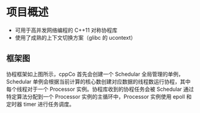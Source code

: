 # 项目概述

- 可用于高并发网络编程的 C++11 对称协程库
- 使用了成熟的上下文切换方案（glibc 的 ucontext）

## 框架图

协程框架如上图所示，cppCo 首先会创建一个 Schedular 全局管理的单例，Schedular 单例会根据当前计算的核心数创建对应数据的线程数运行协程，其中每个线程对于一个 Processor 实例。协程库收到的协程任务会被 Schedular 通过特定算法分配到一个 Processor 实例的主循环中，Processor 实例使用 epoll 和定时器 timer 进行任务调度。
